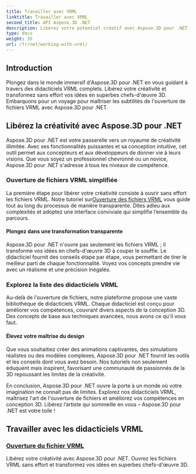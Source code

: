 ```yaml
---
title: Travailler avec VRML
linktitle: Travailler avec VRML
second_title: API Aspose.3D .NET
description: Libérez votre potentiel créatif avec Aspose.3D pour .NET ! Ouvrez les fichiers VRML et transformez vos concepts en merveilles 3D. Explorez les didacticiels VRML pour une maîtrise transparente de la conception.
type: docs
weight: 35
url: /fr/net/working-with-vrml/
---
```


## Introduction

Plongez dans le monde immersif d'Aspose.3D pour .NET en vous guidant à travers des didacticiels VRML complets. Libérez votre créativité et transformez sans effort vos idées en superbes chefs-d'œuvre 3D. Embarquons pour un voyage pour maîtriser les subtilités de l'ouverture de fichiers VRML avec Aspose.3D pour .NET.

## Libérez la créativité avec Aspose.3D pour .NET

Aspose.3D pour .NET est votre passerelle vers un royaume de créativité illimitée. Avec ses fonctionnalités puissantes et sa conception intuitive, cet outil permet aux concepteurs et aux développeurs de donner vie à leurs visions. Que vous soyez un professionnel chevronné ou un novice, Aspose.3D pour .NET s'adresse à tous les niveaux de compétence.

### Ouverture de fichiers VRML simplifiée

 La première étape pour libérer votre créativité consiste à ouvrir sans effort les fichiers VRML. Notre tutoriel sur[Ouverture des fichiers VRML](./opening-vrml-file/) vous guide tout au long du processus de manière transparente. Dites adieu aux complexités et adoptez une interface conviviale qui simplifie l’ensemble du parcours.

#### Plongez dans une transformation transparente

Aspose.3D pour .NET n'ouvre pas seulement les fichiers VRML ; il transforme vos idées en chefs-d'œuvre 3D à couper le souffle. Le didacticiel fournit des conseils étape par étape, vous permettant de tirer le meilleur parti de chaque fonctionnalité. Voyez vos concepts prendre vie avec un réalisme et une précision inégalés.

### Explorez la liste des didacticiels VRML

Au-delà de l'ouverture de fichiers, notre plateforme propose une vaste bibliothèque de didacticiels VRML. Chaque didacticiel est conçu pour améliorer vos compétences, couvrant divers aspects de la conception 3D. Des concepts de base aux techniques avancées, nous avons ce qu'il vous faut. 

#### Élevez votre maîtrise du design

Que vous souhaitiez créer des animations captivantes, des simulations réalistes ou des modèles complexes, Aspose.3D pour .NET fournit les outils et les conseils dont vous avez besoin. Nos tutoriels non seulement éduquent mais inspirent, favorisant une communauté de passionnés de la 3D repoussant les limites de la créativité.

En conclusion, Aspose.3D pour .NET ouvre la porte à un monde où votre imagination ne connaît pas de limites. Explorez nos didacticiels VRML, maîtrisez l'art de l'ouverture de fichiers et améliorez vos compétences en conception 3D. Libérez l’artiste qui sommeille en vous – Aspose.3D pour .NET est votre toile !
## Travailler avec les didacticiels VRML
### [Ouverture du fichier VRML](./opening-vrml-file/)
Libérez votre créativité avec Aspose.3D pour .NET. Ouvrez les fichiers VRML sans effort et transformez vos idées en superbes chefs-d'œuvre 3D.